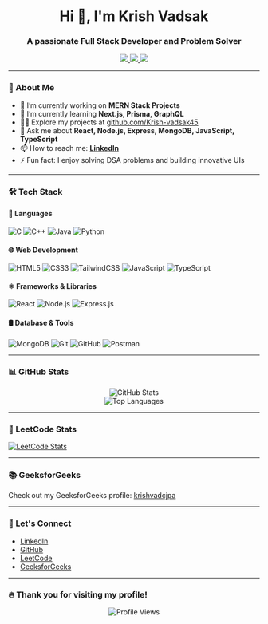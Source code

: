 <h1 align="center">Hi 👋, I'm Krish Vadsak</h1>
<h3 align="center">A passionate Full Stack Developer and Problem Solver</h3>

<p align="center">
  <a href="https://www.linkedin.com/in/krish-vadsak-a5bab427b/" target="_blank">
    <img src="https://img.shields.io/badge/LinkedIn-0077B5?style=for-the-badge&logo=linkedin&logoColor=white" />
  </a>
  <a href="https://leetcode.com/u/G8KOATYwH6/" target="_blank">
    <img src="https://img.shields.io/badge/LeetCode-FFA116?style=for-the-badge&logo=leetcode&logoColor=black" />
  </a>
  <a href="https://www.geeksforgeeks.org/user/krishvadcjpa/" target="_blank">
    <img src="https://img.shields.io/badge/GeeksforGeeks-0F9D58?style=for-the-badge&logo=geeksforgeeks&logoColor=white" />
  </a>
</p>

---

### 🧠 About Me

- 🔭 I’m currently working on **MERN Stack Projects**
- 🌱 I’m currently learning **Next.js, Prisma, GraphQL**
- 👨‍💻 Explore my projects at [github.com/Krish-vadsak45](https://github.com/Krish-vadsak45)
- 💬 Ask me about **React, Node.js, Express, MongoDB, JavaScript, TypeScript**
- 📫 How to reach me: **[LinkedIn](https://www.linkedin.com/in/krish-vadsak-a5bab427b/)**
- ⚡ Fun fact: I enjoy solving DSA problems and building innovative UIs

---

### 🛠️ Tech Stack

#### 🚀 Languages
![C](https://img.shields.io/badge/C-00599C?style=flat&logo=c&logoColor=white)
![C++](https://img.shields.io/badge/C++-00599C?style=flat&logo=c%2B%2B&logoColor=white)
![Java](https://img.shields.io/badge/Java-ED8B00?style=flat&logo=java&logoColor=white)
![Python](https://img.shields.io/badge/Python-3776AB?style=flat&logo=python&logoColor=white)

#### 🌐 Web Development
![HTML5](https://img.shields.io/badge/HTML5-E34F26?style=flat&logo=html5&logoColor=white)
![CSS3](https://img.shields.io/badge/CSS3-1572B6?style=flat&logo=css3&logoColor=white)
![TailwindCSS](https://img.shields.io/badge/TailwindCSS-38B2AC?style=flat&logo=tailwind-css&logoColor=white)
![JavaScript](https://img.shields.io/badge/JavaScript-F7DF1E?style=flat&logo=javascript&logoColor=black)
![TypeScript](https://img.shields.io/badge/TypeScript-007ACC?style=flat&logo=typescript&logoColor=white)

#### ⚛️ Frameworks & Libraries
![React](https://img.shields.io/badge/React-61DAFB?style=flat&logo=react&logoColor=black)
![Node.js](https://img.shields.io/badge/Node.js-339933?style=flat&logo=node.js&logoColor=white)
![Express.js](https://img.shields.io/badge/Express.js-000000?style=flat&logo=express&logoColor=white)

#### 🛢️ Database & Tools
![MongoDB](https://img.shields.io/badge/MongoDB-4EA94B?style=flat&logo=mongodb&logoColor=white)
![Git](https://img.shields.io/badge/Git-F05032?style=flat&logo=git&logoColor=white)
![GitHub](https://img.shields.io/badge/GitHub-181717?style=flat&logo=github&logoColor=white)
![Postman](https://img.shields.io/badge/Postman-FF6C37?style=flat&logo=postman&logoColor=white)

---

### 📊 GitHub Stats

<p align="center">
  <img src="https://github-readme-stats.vercel.app/api?username=Krish-vadsak45&show_icons=true&theme=radical" alt="GitHub Stats" />
  <br />
  <img src="https://github-readme-stats.vercel.app/api/top-langs/?username=Krish-vadsak45&layout=compact&theme=radical" alt="Top Languages" />
</p>

---

### 🧩 LeetCode Stats

[![LeetCode Stats](https://leetcard.jacoblin.cool/G8KOATYwH6?theme=dark&font=Karma&ext=heatmap)](https://leetcode.com/u/G8KOATYwH6/)

---

### 📚 GeeksforGeeks

Check out my GeeksforGeeks profile: [krishvadcjpa](https://www.geeksforgeeks.org/user/krishvadcjpa/)

---

### 🔗 Let's Connect

- [LinkedIn](https://www.linkedin.com/in/krish-vadsak-a5bab427b/)
- [GitHub](https://github.com/Krish-vadsak45)
- [LeetCode](https://leetcode.com/u/G8KOATYwH6/)
- [GeeksforGeeks](https://www.geeksforgeeks.org/user/krishvadcjpa/)

---

### 🔥 Thank you for visiting my profile!

<div align="center">
  <img src="https://komarev.com/ghpvc/?username=Krish-vadsak45&label=Profile%20views&color=0e75b6&style=flat" alt="Profile Views" />
</div>
